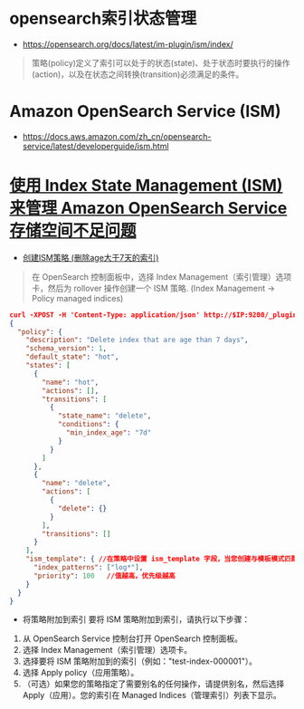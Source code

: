 # opensearch索引状态管理
* https://opensearch.org/docs/latest/im-plugin/ism/index/
>策略(policy)定义了索引可以处于的状态(state)、处于状态时要执行的操作(action)，以及在状态之间转换(transition)必须满足的条件。

# Amazon OpenSearch Service (ISM)
* https://docs.aws.amazon.com/zh_cn/opensearch-service/latest/developerguide/ism.html

# [使用 Index State Management (ISM) 来管理 Amazon OpenSearch Service 存储空间不足问题](https://aws.amazon.com/cn/premiumsupport/knowledge-center/opensearch-low-storage-ism/)
* [创建ISM策略 (删除age大于7天的索引)](https://opensearch.org/docs/latest/im-plugin/ism/policies/)
>在 OpenSearch 控制面板中，选择 Index Management（索引管理）选项卡，然后为 rollover 操作创建一个 ISM 策略. (Index Management -> Policy managed indices)
```json
curl -XPOST -H 'Content-Type: application/json' http://$IP:9200/_plugins/_ism/add/del-index-7d
{
  "policy": {
    "description": "Delete index that are age than 7 days",
    "schema_version": 1,
    "default_state": "hot",
    "states": [
      {
        "name": "hot",
        "actions": [],
        "transitions": [
          {
            "state_name": "delete",
            "conditions": {
              "min_index_age": "7d"
            }
          }
        ]
      },
      {
        "name": "delete",
        "actions": [
          {
            "delete": {}
          }
        ],
        "transitions": []
      }
    ],
    "ism_template": { //在策略中设置 ism_template 字段，当您创建与模板模式匹配的索引时，策略会自动附加到该索引。在此示例中，以 "log" 开头的名称创建的任何索引都会自动匹配 ISM 策略 
      "index_patterns": ["log*"],
      "priority": 100   //值越高，优先级越高
    }
  }
}
```


* 将策略附加到索引
要将 ISM 策略附加到索引，请执行以下步骤：
1. 从 OpenSearch Service 控制台打开 OpenSearch 控制面板。
2. 选择 Index Management（索引管理）选项卡。
3. 选择要将 ISM 策略附加到的索引（例如："test-index-000001"）。
4. 选择 Apply policy（应用策略）。
5. （可选）如果您的策略指定了需要别名的任何操作，请提供别名，然后选择 Apply（应用）。您的索引在 Managed Indices（管理索引）列表下显示。
